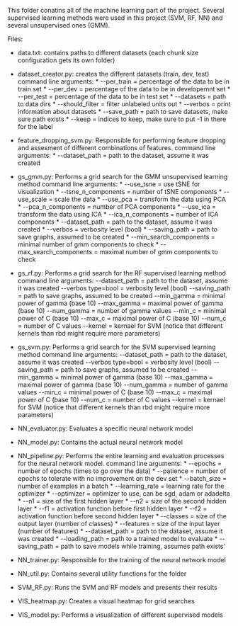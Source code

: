 This folder conatins all of the machine learning part of the project. Several supervised learning methods were used in this project (SVM, RF, NN) and several unsupervised ones (GMM).

Files:
- data.txt: contains paths to different datasets (each chunk size configuration gets its own folder)

- dataset_creator.py: creates the different datasets (train, dev, test)
    command line arguments:
        * --per_train = percentage of the data to be in train set
        * --per_dev = percentage of the data to be in developemnt set
        * --per_test = percentage of the data to be in test set
        * --datasets = path to data dirs
        * --should_filter = filter unlabeled units out
        * --verbos = print information about datasets
        * --save_path = path to save datasets, make sure path exists
        * --keep = indices to keep, make sure to put -1 in there for the label

- feature_dropping_svm.py: Responsible for performing feature dropping and assesment of different combinations of features.
    command line arguments:
        * --dataset_path = path to the dataset, assume it was created

- gs_gmm.py: Performs a grid search for the GMM unsupervised learning method
    command line arguments:
        * --use_tsne = use tSNE for visualization
        * --tsne_n_components = number of tSNE components
        * --use_scale = scale the data
        * --use_pca = transform the data using PCA
        * --pca_n_components = number of PCA components
        * --use_ica = transform the data using ICA
        * --ica_n_components = number of ICA components
        * --dataset_path = path to the dataset, assume it was created
        * --verbos = verbosity level (bool)
        * --saving_path = path to save graphs, assumed to be created
        * --min_search_components = minimal number of gmm components to check
        * --max_search_components = maximal number of gmm components to check

- gs_rf.py: Performs a grid search for the RF supervised learning method
	command line arguments:
	--dataset_path = path to the dataset, assume it was created
    --verbos type=bool = verbosity level (bool)
    --saving_path = path to save graphs, assumed to be created
    --min_gamma  = minimal power of gamma (base 10)
    --max_gamma  = maximal power of gamma (base 10)
    --num_gamma  = number of gamma values
    --min_c  = minimal power of C (base 10)
    --max_c  = maximal power of C (base 10)
    --num_c = number of C values
    --kernel = kernael for SVM (notice that different kernels than rbd might require more parameters)
	
- gs_svm.py: Performs a grid search for the SVM supervised learning method 
	command line arguments:
	--dataset_path = path to the dataset, assume it was created
    --verbos type=bool = verbosity level (bool)
    --saving_path = path to save graphs, assumed to be created
    --min_gamma  = minimal power of gamma (base 10)
    --max_gamma  = maximal power of gamma (base 10)
    --num_gamma  = number of gamma values
    --min_c  = minimal power of C (base 10)
    --max_c  = maximal power of C (base 10)
    --num_c = number of C values
    --kernel = kernael for SVM (notice that different kernels than rbd might require more parameters)

- NN_evaluator.py: Evaluates a specific neural network model

- NN_model.py: Contains the actual neural network model

- NN_pipeline.py: Performs the entire learning and evaluation processes for the neural network model.
    command line arguments:
        * --epochs = number of epochs (times to go over the data)
        * --patience = number of epochs to tolerate with no improvement on the dev set
        * --batch_size = number of examples in a batch
        * --learning_rate = learning rate for the optimizer
        * --optimizer = optimizer to use, can be sgd, adam or adadelta
        * --n1 = size of the first hidden layer
        * --n2 = size of the second hidden layer
        * --f1 = activation function before first hidden layer
        * --f2 = activation function before second hidden layer
        * --classes = size of the output layer (number of classes)
        * --features = size of the input layer (number of features)
        * --dataset_path = path to the dataset, assume it was created
        * --loading_path = path to a trained model to evaluate
        * --saving_path = path to save models while training, assumes path exists'

- NN_trainer.py: Responsible for the training of the neural network model

- NN_util.py: Contains several utility functions for the folder

- SVM_RF.py: Runs the SVM and RF models and presents their results

- VIS_heatmap.py: Creates a visual heatmap for grid searches

- VIS_model.py: Performs a visualization of different supervised models